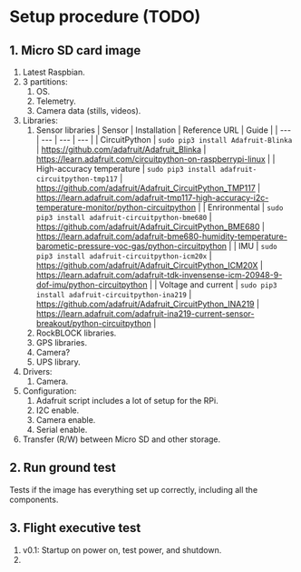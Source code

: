 # Setup procedure (TODO)

## 1. Micro SD card image

1. Latest Raspbian.
2. 3 partitions:
   1. OS.
   2. Telemetry.
   3. Camera data (stills, videos).
3. Libraries:
   1. Sensor libraries
      | Sensor | Installation | Reference URL | Guide |
      | --- | --- | --- | --- |
      | CircuitPython | `sudo pip3 install Adafruit-Blinka` | https://github.com/adafruit/Adafruit_Blinka | https://learn.adafruit.com/circuitpython-on-raspberrypi-linux |
      | High-accuracy temperature | `sudo pip3 install adafruit-circuitpython-tmp117` | https://github.com/adafruit/Adafruit_CircuitPython_TMP117 | https://learn.adafruit.com/adafruit-tmp117-high-accuracy-i2c-temperature-monitor/python-circuitpython |
      | Enrironmental | `sudo pip3 install adafruit-circuitpython-bme680` | https://github.com/adafruit/Adafruit_CircuitPython_BME680 | https://learn.adafruit.com/adafruit-bme680-humidity-temperature-barometic-pressure-voc-gas/python-circuitpython |
      | IMU | `sudo pip3 install adafruit-circuitpython-icm20x` | https://github.com/adafruit/Adafruit_CircuitPython_ICM20X | https://learn.adafruit.com/adafruit-tdk-invensense-icm-20948-9-dof-imu/python-circuitpython |
      | Voltage and current | `sudo pip3 install adafruit-circuitpython-ina219` | https://github.com/adafruit/Adafruit_CircuitPython_INA219 | https://learn.adafruit.com/adafruit-ina219-current-sensor-breakout/python-circuitpython |
   3. RockBLOCK libraries.
   4. GPS libraries.
   5. Camera?
   6. UPS library.
4. Drivers:
   1. Camera.
5. Configuration:
   1. Adafruit script includes a lot of setup for the RPi.
   2. I2C enable.
   3. Camera enable.
   4. Serial enable.
6. Transfer (R/W) between Micro SD and other storage.

## 2. Run ground test

Tests if the image has everything set up correctly, including all the components.

## 3. Flight executive test

1. v0.1: Startup on power on, test power, and shutdown.
2. 

